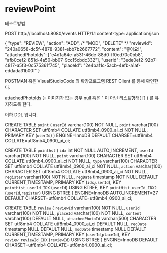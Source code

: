 # reviewPoint
테스트방법

POST http://localhost:8080/events HTTP/1.1
content-type: application/json

{
"type": "REVIEW",
"action": "ADD", /* "MOD", "DELETE" */
"reviewId": "240a0658-dc5f-4878-9381-ebb7b2667772",
"content": "좋아요!",
"attachedPhotoIds": ["e4d1a64e-a531-46de-88d0-ff0ed70c0bb8", "afb0cef2-851d-4a50-bb07-9cc15cbdc332"],
"userId": "3ede0ef2-92b7-4817-a5f3-0c575361f745",
"placeId": "2e4baf1c-5acb-4efb-a1af-eddada31b00f"
}

POSTMAN   혹은  VisualStudioCode 의 확장프로그램 REST Client 를 통해  확인한다. 

attachedPhotoIds 는   이미지가 없는 경우 null  혹은 " 이 아닌 리스트형태( []  ) 를 유지하도록 한다.

이하 DDL 입니다. 

CREATE TABLE `point` (
  `userId` varchar(100) NOT NULL,
  `point` varchar(100) CHARACTER SET utf8mb4 COLLATE utf8mb4_0900_ai_ci NOT NULL,
  PRIMARY KEY (`userId`)
) ENGINE=InnoDB DEFAULT CHARSET=utf8mb4 COLLATE=utf8mb4_0900_ai_ci;


CREATE TABLE `pointhst` (
  `idx` int NOT NULL AUTO_INCREMENT,
  `userId` varchar(100) NOT NULL,
  `point` varchar(100) CHARACTER SET utf8mb4 COLLATE utf8mb4_0900_ai_ci NOT NULL,
  `type` varchar(100) CHARACTER SET utf8mb4 COLLATE utf8mb4_0900_ai_ci NOT NULL,
  `action` varchar(100) CHARACTER SET utf8mb4 COLLATE utf8mb4_0900_ai_ci NOT NULL,
  `register` varchar(100) NOT NULL,
  `regDate` timestamp NOT NULL DEFAULT CURRENT_TIMESTAMP,
  PRIMARY KEY (`idx`,`userId`),
  KEY `pointHist_userId_IDX` (`userId`) USING BTREE,
  KEY `pointHist_userId_IDX2` (`userId`,`register`) USING BTREE
) ENGINE=InnoDB AUTO_INCREMENT=27 DEFAULT CHARSET=utf8mb4 COLLATE=utf8mb4_0900_ai_ci;



CREATE TABLE `review` (
  `reviewId` varchar(100) NOT NULL,
  `userId` varchar(100) NOT NULL,
  `placeId` varchar(100) NOT NULL,
  `content` varchar(100) DEFAULT NULL,
  `attachedPhotoId` varchar(500) CHARACTER SET utf8mb4 COLLATE utf8mb4_0900_ai_ci DEFAULT NULL,
  `regDate` timestamp NULL DEFAULT NULL,
  `modDate` timestamp NULL DEFAULT CURRENT_TIMESTAMP,
  PRIMARY KEY (`userId`,`placeId`),
  KEY `review_reviewId_IDX` (`reviewId`) USING BTREE
) ENGINE=InnoDB DEFAULT CHARSET=utf8mb4 COLLATE=utf8mb4_0900_ai_ci;
